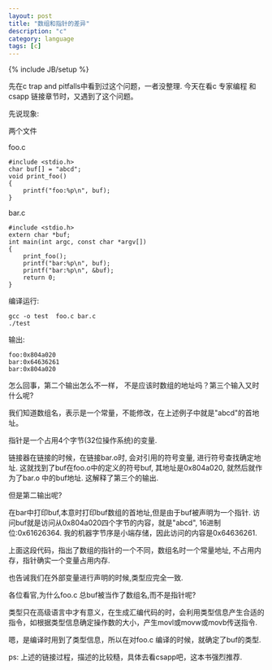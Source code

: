 ```yaml
---
layout: post
title: "数组和指针的差异"
description: "c"
category: language
tags: [c]
---
```

{% include JB/setup %}

先在c trap and pitfalls中看到过这个问题，一者没整理.
今天在看c 专家编程 和csapp 链接章节时，又遇到了这个问题。

先说现象:

两个文件

foo.c

    #include <stdio.h>
    char buf[] = "abcd";
    void print_foo()
    {
        printf("foo:%p\n", buf);
    }

bar.c

    #include <stdio.h>
    extern char *buf;
    int main(int argc, const char *argv[])
    {
        print_foo();
        printf("bar:%p\n", buf);
        printf("bar:%p\n", &buf);
        return 0;
    }

编译运行:

    gcc -o test  foo.c bar.c 
    ./test

输出:

    foo:0x804a020
    bar:0x64636261
    bar:0x804a020

怎么回事，第二个输出怎么不一样， 不是应该时数组的地址吗？第三个输入又时什么呢?

我们知道数组名，表示是一个常量，不能修改，在上述例子中就是"abcd"的首地址。

指针是一个占用4个字节(32位操作系统)的变量.

链接器在链接的时候，在链接bar.o时, 会对引用的符号变量, 进行符号查找确定地址.
这就找到了buf在foo.o中的定义的符号buf, 其地址是0x804a020, 就然后就作为了bar.o 中的buf地址.
这解释了第三个的输出.

但是第二输出呢?

在bar中打印buf,本意时打印buf数组的首地址,但是由于buf被声明为一个指针.
访问buf就是访问从0x804a020四个字节的内容，就是"abcd", 16进制位:0x61626364.
我的机器字节序是小端存储，因此访问的内容是0x64636261.

上面这段代码，指出了数组的指针的一个不同，数组名时一个常量地址, 不占用内存，指针确实一个变量占用内存.

也告诫我们在外部变量进行声明的时候,类型应完全一致.

各位看官,为什么foo.c 总buf被当作了数组名,而不是指针呢?

类型只在高级语言中才有意义，在生成汇编代码的时，会利用类型信息产生合适的指令，如根据类型信息确定操作数的大小，产生movl或movw或movb传送指令.

嗯，是编译时用到了类型信息，所以在对foo.c 编译的时候，就确定了buf的类型.

ps: 上述的链接过程，描述的比较糙，具体去看csapp吧，这本书强烈推荐.
